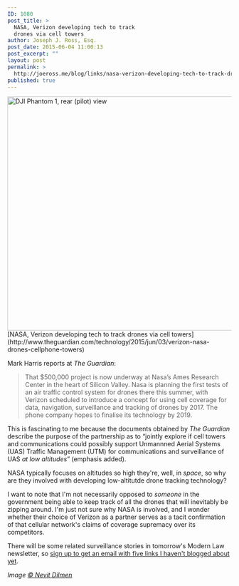 ```yaml
---
ID: 1080
post_title: >
  NASA, Verizon developing tech to track
  drones via cell towers
author: Joseph J. Ross, Esq.
post_date: 2015-06-04 11:00:13
post_excerpt: ""
layout: post
permalink: >
  http://joeross.me/blog/links/nasa-verizon-developing-tech-to-track-drones-via-cell-towers/
published: true
---
```

<img src="http://joeross.me/wp-content/uploads/2015/06/DJI_Phantom_1_1530564a-1024x768.jpg" alt="DJI Phantom 1, rear (pilot) view" width="700" height="525" class="aligncenter size-large wp-image-1084" />
[NASA, Verizon developing tech to track drones via cell towers](http://www.theguardian.com/technology/2015/jun/03/verizon-nasa-drones-cellphone-towers)

Mark Harris reports at *The Guardian*:

> That $500,000 project is now underway at Nasa’s Ames Research Center in the heart of Silicon Valley. Nasa is planning the first tests of an air traffic control system for drones there this summer, with Verizon scheduled to introduce a concept for using cell coverage for data, navigation, surveillance and tracking of drones by 2017. The phone company hopes to finalise its technology by 2019.

This is fascinating to me because the documents obtained by *The Guardian* describe the purpose of the partnership as to “jointly explore if cell towers and communications could possibly support Unmannned Aerial Systems (UAS) Traffic Management (UTM) for communications and surveillance of UAS *at low altitudes*” (emphasis added).

NASA typically focuses on altitudes so high they're, well, in *space*, so why are they involved with developing low-altitutde drone tracking technology?

I want to note that I'm not necessarily opposed to *someone* in the government being able to keep track of all the drones that will inevitably be zipping around. I'm just not sure why NASA is involved, and I wonder whether their choice of Verizon as a partner serves as a tacit confirmation of that cellular network's claims of coverage supremacy over its competitors.

There will be some related surveillance stories in tomorrow's Modern Law newsletter, so [sign up to get an email with five links I haven't blogged about yet](http://tinyletter.com/modernlaw).

*Image [© Nevit Dilmen](http://en.wikipedia.org/wiki/Unmanned_aerial_vehicle#/media/File:DJI_Phantom_1_1530564a.jpg)*